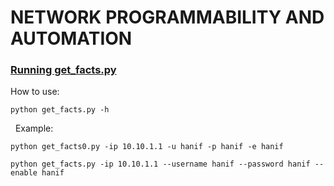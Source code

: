 # NETWORK PROGRAMMABILITY AND AUTOMATION

### [Running get_facts.py](https://github.com/muhammadhanif/network-programmability-and-automation/blob/master/cisco/napalm/get_facts.py)
How to use:
```
python get_facts.py -h
```
&nbsp;
Example:
```
python get_facts0.py -ip 10.10.1.1 -u hanif -p hanif -e hanif
```

```
python get_facts.py -ip 10.10.1.1 --username hanif --password hanif --enable hanif
```
